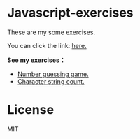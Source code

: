 # Javascript-exercises
These are my some exercises.

You can click the link: [here.](https://longlongyu.github.io/Javascript-exercises)

**See my exercises：**
- [Number guessing game.](https://longlongyu.github.io/Javascript-exercises/NumberGuessGame.html)
- [Character string count.](https://longlongyu.github.io/Javascript-exercises/CharacterCount.html)

# License
MIT